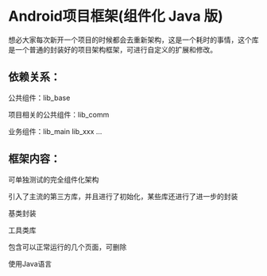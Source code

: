 # Android项目框架(组件化 Java 版)

想必大家每次新开一个项目的时候都会去重新架构，这是一个耗时的事情，这个库是一个普通的封装好的项目架构框架，可进行自定义的扩展和修改。

## 依赖关系：

公共组件：lib_base

项目相关的公共组件：lib_comm

业务组件：lib_main	lib_xxx ...

## 框架内容：

可单独测试的完全组件化架构

引入了主流的第三方库，并且进行了初始化，某些库还进行了进一步的封装

基类封装

工具类库

包含可以正常运行的几个页面，可删除

使用Java语言